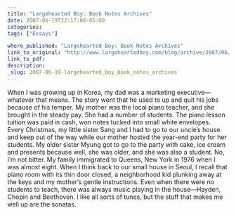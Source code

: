 ```yaml
---
title: "Largehearted Boy: Book Notes Archives"
date: 2007-06-19T22:17:08-05:00
categories: 
tags: ["Essays"]

where_published: "Largehearted Boy: Book Notes Archives"
link_to_original: "http://www.largeheartedboy.com/blog/archive/2007/06/book_notes_min.html"
link_to_pdf:
description:
_slug: 2007-06-19-largehearted_boy_book_notes_archives
---
```


When I was growing up in Korea, my dad was a marketing executive—whatever that means. The story went that he used to up and quit his jobs because of his temper. My mother was the local piano teacher, and she brought in the steady pay. She had a number of students. The piano lesson tuition was paid in cash, won notes tucked into small white envelopes. Every Christmas, my little sister Sang and I had to go to our uncle’s house and keep out of the way while our mother hosted the year-end party for her students. My older sister Myung got to go to the party with cake, ice cream and presents because well, she was older, and she was also a student. No, I’m not bitter. My family immigrated to Queens, New York in 1976 when I was almost eight. When I think back to our small house in Seoul, I recall that piano room with its thin door closed, a neighborhood kid plunking away at the keys and my mother’s gentle instructions. Even when there were no students to teach, there was always music playing in the house—Hayden, Chopin and Beethoven. I like all sorts of tunes, but the stuff that makes me well up are the sonatas.

